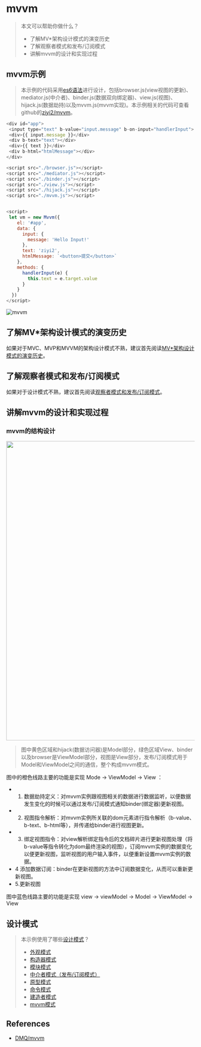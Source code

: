 # mvvm

> 本文可以帮助你做什么？
>- 了解MV*架构设计模式的演变历史
>- 了解观察者模式和发布/订阅模式
>- 讲解mvvm的设计和实现过程


## mvvm示例

> 本示例的代码采用[es6语法](https://ziyi2.github.io/2017/09/13/Es6%E5%88%9D%E6%8E%A2.html#more)进行设计，包括browser.js(view视图的更新)、mediator.js(中介者)、binder.js(数据双向绑定器)、view.js(视图)、hijack.js(数据劫持)以及mvvm.js(mvvm实现)。本示例相关的代码可查看github的[ziyi2/mvvm](https://github.com/ziyi2/mvvm)。

``` javascript
<div id="app">
 <input type="text" b-value="input.message" b-on-input="handlerInput">
 <div>{{ input.message }}</div>
 <div b-text="text"></div>
 <div>{{ text }}</div>
 <div b-html="htmlMessage"></div>
</div>

<script src="./browser.js"></script>
<script src="./mediator.js"></script>
<script src="./binder.js"></script>
<script src="./view.js"></script>
<script src="./hijack.js"></script>
<script src="./mvvm.js"></script>


<script>
 let vm = new Mvvm({
    el: '#app',
    data: {
      input: {
        message: 'Hello Input!'
      },
      text: 'ziyi2',
      htmlMessage: `<button>提交</button>`
    },
    methods: {
      handlerInput(e) {
        this.text = e.target.value
      }
    }
  })
</script>
```

![mvvm](http://onh40c6zw.bkt.clouddn.com/mvvm.gif?imageView2/1/w/400/h/200/format/gif/q/1|imageslim)

## 了解MV*架构设计模式的演变历史

如果对于MVC、MVP和MVVM的架构设计模式不熟，建议首先阅读[MV*架构设计模式的演变历史](https://github.com/ziyi2/mvvm/blob/master/doc/history.md)。

## 了解观察者模式和发布/订阅模式

如果对于设计模式不熟，建议首先阅读[观察者模式和发布/订阅模式](https://github.com/ziyi2/mvvm/blob/master/doc/mode.md)。


## 讲解mvvm的设计和实现过程

### mvvm的结构设计

<img  width="800px" src="http://onh40c6zw.bkt.clouddn.com/%5Bmvvm%5Dmvvm_design.png"/>

> 图中黄色区域和hijack(数据访问器)是Model部分，绿色区域View、binder以及browser是ViewModel部分，视图是View部分，发布/订阅模式用于Model和ViewModel之间的通信，整个构成mvvm模式。

图中的橙色线路主要的功能是实现 Mode -> ViewModel -> View ：
- 1. 数据劫持定义：对mvvm实例跟视图相关的数据进行数据监听，以便数据发生变化的时候可以通过发布/订阅模式通知binder(绑定器)更新视图。
- 2. 视图指令解析：对mvvm实例所关联的dom元素进行指令解析（b-value、b-text、b-html等），并传递给binder进行视图更新。
- 3. 绑定视图指令：对view解析绑定指令后的文档碎片进行更新视图处理（将b-value等指令转化为dom最终渲染的视图），订阅mvvm实例的数据变化以便更新视图，监听视图的用户输入事件，以便重新设置mvvm实例的数据。
- 4 添加数据订阅：binder在更新视图的方法中订阅数据变化，从而可以重新更新视图。
- 5.更新视图

图中蓝色线路主要的功能是实现 view -> viewModel -> Model -> ViewModel -> View




## 设计模式

> 本示例使用了哪些[设计模式](https://ziyi2.github.io/2018/07/15/js%E8%AE%BE%E8%AE%A1%E6%A8%A1%E5%BC%8F.html#more)？
>-  [外观模式](https://github.com/ziyi2/js/blob/master/JS%E8%AE%BE%E8%AE%A1%E6%A8%A1%E5%BC%8F.md#facade%E5%A4%96%E8%A7%82%E6%A8%A1%E5%BC%8F)
>-  [构造器模式](https://github.com/ziyi2/js/blob/master/JS%E8%AE%BE%E8%AE%A1%E6%A8%A1%E5%BC%8F.md#constructor%E6%9E%84%E9%80%A0%E5%99%A8%E6%A8%A1%E5%BC%8F)
>-  [模块模式](https://github.com/ziyi2/js/blob/master/JS%E8%AE%BE%E8%AE%A1%E6%A8%A1%E5%BC%8F.md#module%E6%A8%A1%E5%9D%97%E6%A8%A1%E5%BC%8F)
>-  [中介者模式（发布/订阅模式）](https://github.com/ziyi2/js/blob/master/JS%E8%AE%BE%E8%AE%A1%E6%A8%A1%E5%BC%8F.md#mediator%E4%B8%AD%E4%BB%8B%E8%80%85%E6%A8%A1%E5%BC%8F)
>- [原型模式](https://github.com/ziyi2/js/blob/master/JS%E8%AE%BE%E8%AE%A1%E6%A8%A1%E5%BC%8F.md#prototype%E5%8E%9F%E5%9E%8B%E6%A8%A1%E5%BC%8F)
>- [命令模式](https://github.com/ziyi2/js/blob/master/JS%E8%AE%BE%E8%AE%A1%E6%A8%A1%E5%BC%8F.md#command%E5%91%BD%E4%BB%A4%E6%A8%A1%E5%BC%8F)
>- [建造者模式](https://github.com/ziyi2/js/blob/master/JS%E8%AE%BE%E8%AE%A1%E6%A8%A1%E5%BC%8F.md#%E5%BB%BA%E9%80%A0%E8%80%85%E6%A8%A1%E5%BC%8F)
>- [mvvm模式](https://github.com/ziyi2/js/blob/master/JS%E8%AE%BE%E8%AE%A1%E6%A8%A1%E5%BC%8F.md#mvvm)

## References
- [DMQ/mvvm](https://github.com/DMQ/mvvm)